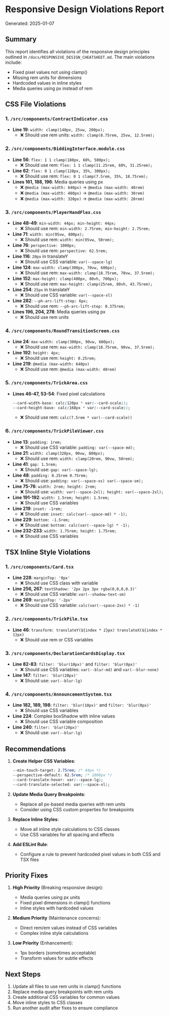 # Responsive Design Violations Report

Generated: 2025-01-07

## Summary

This report identifies all violations of the responsive design principles outlined in `/docs/RESPONSIVE_DESIGN_CHEATSHEET.md`. The main violations include:
- Fixed pixel values not using clamp()
- Missing rem units for dimensions
- Hardcoded values in inline styles
- Media queries using px instead of rem

## CSS File Violations

### 1. `/src/components/ContractIndicator.css`
- **Line 19**: `width: clamp(140px, 25vw, 200px);`
  - ❌ Should use rem units: `width: clamp(8.75rem, 25vw, 12.5rem);`

### 2. `/src/components/BiddingInterface.module.css`
- **Line 56**: `flex: 1 1 clamp(180px, 60%, 500px);`
  - ❌ Should use rem: `flex: 1 1 clamp(11.25rem, 60%, 31.25rem);`
- **Line 62**: `flex: 0 1 clamp(120px, 35%, 300px);`
  - ❌ Should use rem: `flex: 0 1 clamp(7.5rem, 35%, 18.75rem);`
- **Lines 161, 188, 196**: Media queries using px
  - ❌ `@media (max-width: 640px)` → `@media (max-width: 40rem)`
  - ❌ `@media (max-width: 480px)` → `@media (max-width: 30rem)`
  - ❌ `@media (max-width: 320px)` → `@media (max-width: 20rem)`

### 3. `/src/components/PlayerHandFlex.css`
- **Line 48-49**: `min-width: 44px; min-height: 44px;`
  - ❌ Should use rem: `min-width: 2.75rem; min-height: 2.75rem;`
- **Line 71**: `width: min(95vw, 800px);`
  - ❌ Should use rem: `width: min(95vw, 50rem);`
- **Line 76**: `perspective: 1000px;`
  - ❌ Should use rem: `perspective: 62.5rem;`
- **Line 116**: `20px` in translateY
  - ❌ Should use CSS variable: `var(--space-lg)`
- **Line 124**: `max-width: clamp(300px, 70vw, 600px);`
  - ❌ Should use rem: `max-width: clamp(18.75rem, 70vw, 37.5rem);`
- **Line 152**: `max-height: clamp(400px, 80vh, 700px);`
  - ❌ Should use rem: `max-height: clamp(25rem, 80vh, 43.75rem);`
- **Line 254**: `25px` in translateY
  - ❌ Should use CSS variable: `var(--space-xl)`
- **Line 282**: `--ph-arc-lift-step: 6px;`
  - ❌ Should use rem: `--ph-arc-lift-step: 0.375rem;`
- **Lines 196, 204, 278**: Media queries using px
  - ❌ Should use rem units

### 4. `/src/components/RoundTransitionScreen.css`
- **Line 24**: `max-width: clamp(300px, 90vw, 600px);`
  - ❌ Should use rem: `max-width: clamp(18.75rem, 90vw, 37.5rem);`
- **Line 192**: `height: 4px;`
  - ❌ Should use rem: `height: 0.25rem;`
- **Line 219**: `@media (max-width: 640px)`
  - ❌ Should use rem: `@media (max-width: 40rem)`

### 5. `/src/components/TrickArea.css`
- **Lines 46-47, 53-54**: Fixed pixel calculations
  ```css
  --card-width-base: calc(120px * var(--card-scale));
  --card-height-base: calc(168px * var(--card-scale));
  ```
  - ❌ Should use rem: `calc(7.5rem * var(--card-scale))`

### 6. `/src/components/TrickPileViewer.css`
- **Line 13**: `padding: 1rem;`
  - ❌ Should use CSS variable: `padding: var(--space-md);`
- **Line 21**: `width: clamp(320px, 90vw, 800px);`
  - ❌ Should use rem: `width: clamp(20rem, 90vw, 50rem);`
- **Line 41**: `gap: 1.5rem;`
  - ❌ Should use: `gap: var(--space-lg);`
- **Line 48**: `padding: 0.25rem 0.75rem;`
  - ❌ Should use: `padding: var(--space-xs) var(--space-sm);`
- **Line 75-76**: `width: 2rem; height: 2rem;`
  - ❌ Should use: `width: var(--space-2xl); height: var(--space-2xl);`
- **Line 191-192**: `width: 1.5rem; height: 1.5rem;`
  - ❌ Should use CSS variables
- **Line 219**: `inset: -1rem;`
  - ❌ Should use: `inset: calc(var(--space-md) * -1);`
- **Line 229**: `bottom: -1.5rem;`
  - ❌ Should use: `bottom: calc(var(--space-lg) * -1);`
- **Line 232-233**: `width: 1.75rem; height: 1.75rem;`
  - ❌ Should use CSS variables

## TSX Inline Style Violations

### 1. `/src/components/Card.tsx`
- **Line 228**: `marginTop: '0px'`
  - ❌ Should use CSS class with variable
- **Line 256, 267**: `textShadow: '2px 2px 3px rgba(0,0,0,0.3)'`
  - ❌ Should use CSS variable: `var(--shadow-text-sm)`
- **Line 269**: `marginTop: '-2px'`
  - ❌ Should use CSS variable: `calc(var(--space-2xs) * -1)`

### 2. `/src/components/TrickPile.tsx`
- **Line 46**: `transform: translateY(${index * 2}px) translateX(${index * 1}px)`
  - ❌ Should use rem or CSS variables

### 3. `/src/components/DeclarationCardsDisplay.tsx`
- **Line 82-83**: `filter: 'blur(10px)'` and `filter: 'blur(0px)'`
  - ❌ Should use CSS variables: `var(--blur-md)` and `var(--blur-none)`
- **Line 147**: `filter: 'blur(20px)'`
  - ❌ Should use: `var(--blur-lg)`

### 4. `/src/components/AnnouncementSystem.tsx`
- **Line 182, 189, 198**: `filter: 'blur(10px)'` and `filter: 'blur(0px)'`
  - ❌ Should use CSS variables
- **Line 224**: Complex boxShadow with inline values
  - ❌ Should use CSS variable composition
- **Line 240**: `filter: 'blur(20px)'`
  - ❌ Should use: `var(--blur-lg)`

## Recommendations

1. **Create Helper CSS Variables**:
   ```css
   --min-touch-target: 2.75rem; /* 44px */
   --perspective-default: 62.5rem; /* 1000px */
   --card-translate-hover: var(--space-lg);
   --card-translate-selected: var(--space-xl);
   ```

2. **Update Media Query Breakpoints**:
   - Replace all px-based media queries with rem units
   - Consider using CSS custom properties for breakpoints

3. **Replace Inline Styles**:
   - Move all inline style calculations to CSS classes
   - Use CSS variables for all spacing and effects

4. **Add ESLint Rule**:
   - Configure a rule to prevent hardcoded pixel values in both CSS and TSX files

## Priority Fixes

1. **High Priority** (Breaking responsive design):
   - Media queries using px units
   - Fixed pixel dimensions in clamp() functions
   - Inline styles with hardcoded values

2. **Medium Priority** (Maintenance concerns):
   - Direct rem/em values instead of CSS variables
   - Complex inline style calculations

3. **Low Priority** (Enhancement):
   - 1px borders (sometimes acceptable)
   - Transform values for subtle effects

## Next Steps

1. Update all files to use rem units in clamp() functions
2. Replace media query breakpoints with rem units
3. Create additional CSS variables for common values
4. Move inline styles to CSS classes
5. Run another audit after fixes to ensure compliance